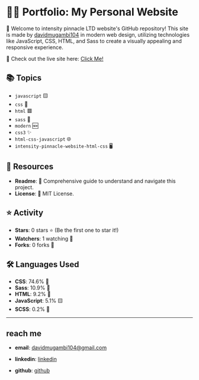 # 💼💡 Portfolio: My Personal Website

🌟 Welcome to intensity pinnacle LTD website's GitHub repository! This site is made by [davidmugambi104](https://github.com/davidmugambi104) in modern web design, utilizing technologies like JavaScript, CSS, HTML, and Sass to create a visually appealing and responsive experience.

🔗 Check out the live site here: [Click Me!](http://www.intensitypinnacle.com/)

## 📚 Topics

- `javascript` 🟨
- `css` 🔵
- `html` 🟥
- `sass` 🎨
- `modern` 🆕
- `css3` ✨
- `html-css-javascript` 🌐
- `intensity-pinnacle-website-html-css` 🖥️

## 📄 Resources

- **Readme**: 📘 Comprehensive guide to understand and navigate this project.
- **License**: 📜 MIT License.

## ⭐ Activity

- **Stars**: 0 stars ⭐ (Be the first one to star it!)
- **Watchers**: 1 watching 👀
- **Forks**: 0 forks 🍴


## 🛠️ Languages Used

- **CSS**: 74.6% 🎨
- **Sass**: 10.9% 👚
- **HTML**: 9.2% 📄
- **JavaScript**: 5.1% 🟨
- **SCSS**: 0.2% 🧵

---

## reach me

- **email**: davidmugambi104@gmail.com

- **linkedin**: [linkedin](https://www.linkedin.com/in/david-mugambi-073320305/)

- **github**: [github](https://github.com/davidmugambi104)
